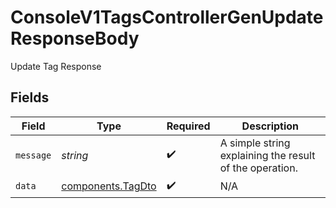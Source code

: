 # ConsoleV1TagsControllerGenUpdateResponseBody

Update Tag Response


## Fields

| Field                                                   | Type                                                    | Required                                                | Description                                             |
| ------------------------------------------------------- | ------------------------------------------------------- | ------------------------------------------------------- | ------------------------------------------------------- |
| `message`                                               | *string*                                                | :heavy_check_mark:                                      | A simple string explaining the result of the operation. |
| `data`                                                  | [components.TagDto](../../models/components/tagdto.md)  | :heavy_check_mark:                                      | N/A                                                     |
